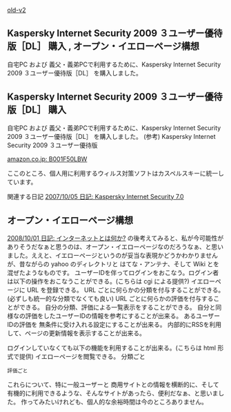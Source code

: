 [old-v2](ig081005-orig.html)

## Kaspersky Internet Security 2009 ３ユーザー優待版［DL］ 購入 , オープン・イエローページ構想

自宅PC および 義父・義弟PCで利用するために、Kaspersky Internet Security 2009 ３ユーザー優待版［DL］ を購入しました。






## Kaspersky Internet Security 2009 ３ユーザー優待版［DL］ 購入


自宅PC および 義父・義弟PCで利用するために、Kaspersky Internet Security 2009 ３ユーザー優待版［DL］
を購入しました。
(参考) Kaspersky Internet Security 2009 ３ユーザー優待版
  


[amazon.co.jp: B001F50LBW](http://www.amazon.co.jp/exec/obidos/ASIN/B001F50LBW/igapyondiary-22)


ここのところ、個人用に利用するウィルス対策ソフトはカスペルスキーに統一しています。

関連する日記
[2007/10/05 日記: Kaspersky Internet Security 7.0](../2007/ig071005.html)


## オープン・イエローページ構想


[2008/10/01 日記: インターネットとは何か?](ig081001.html) の後考えてみると、私が今可能性がありそうだなぁと思うのは、オープン・イエローページなのだろうなぁ、と思いました。ええと、イエローページというのが妥当な表現かどうかわかりませんが、昔ながらの
yahoo のディレクトリと はてな・アンテナ、そして Wiki とを混ぜたようなものです。
ユーザーIDを伴ってログインをおこなう。ログイン者は以下の操作をおこなうことができる。(こちらは cgi による提供?)
  イエローページに URL を登録できる。
    URL ごとに何らかの分類を付与することができる。(必ずしも統一的な分類でなくても良い)
    URL ごとに何らかの評価を付与することができる。
    自分の分類、評価による一覧表示をすることができる。
    自分と同様なの評価をしたユーザーIDの情報を参考にすることが出来る。
    あるユーザーIDの評価を 無条件に受け入れる設定にすることが出来る。
    内部的にRSSを利用して、ページの更新情報を表示することが出来る。
  
  ログインしていなくても以下の機能を利用することが出来る。(こちらは html 形式で提供)
  イエローページを閲覧できる。
    分類ごと
    
    評価ごと
  


これらについて、特に一般ユーザーと 商用サイトとの情報を横断的に、そして有機的に利用できるような、そんなサイトがあったら、便利だなぁ、と思いました。
作ってみたいけれども、個人的な余裕時間は今のところありません。